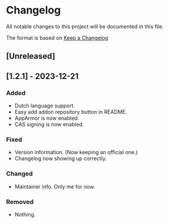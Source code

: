 # Changelog

All notable changes to this project will be documented in this file.

The format is based on [Keep a Changelog](https://keepachangelog.com/en/1.0.0/)

## [Unreleased]


## [1.2.1] - 2023-12-21

### Added

- Dutch language support.
- Easy add addon repository button in README.
- AppArmor is now enabled.
- CAS signing is now enabled.

### Fixed

- Version information. (Now keeping an official one.)
- Changelog now showing up correctly.

### Changed

- Maintainer info. Only me for now.

### Removed

- Nothing.

